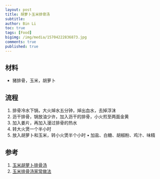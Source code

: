 ```yaml
---
layout: post
title: 胡萝卜玉米排骨汤
subtitle:
author: Bin Li
toc: true
tags: [Food]
bigimg: /img/media/15704222836873.jpg
comments: true
published: true
---
```



## 材料
* 猪排骨，玉米，胡萝卜


## 流程
1. 排骨冷水下锅，大火焯水五分钟，焯出血水，去掉浮沫
2. 沥干排骨，锅放油少许，加入沥干的排骨，小火煎至两面金黄
3. 加入姜片，再加入漫过排骨的热水
4. 转大火煲一个半小时
5. 放入胡萝卜和玉米，转小火煲半个小时
    • 加盐、白糖、胡椒粉、鸡汁、味精

## 参考
1. [玉米胡萝卜排骨汤](https://www.youtube.com/watch?v=Y-eKBGATYbY)
2. [玉米排骨汤家常做法](https://www.youtube.com/watch?v=Bumr_KobjcI)